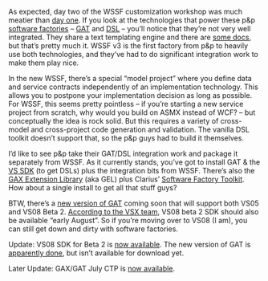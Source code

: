 As expected, day two of the WSSF customization workshop was much meatier
than [day
one](http://devhawk.net/2007/07/31/Service+Factory+Customization+Workshop+Day+One.aspx).
If you look at the technologies that power these p&p [software
factories](http://msdn2.microsoft.com/en-us/teamsystem/aa718951.aspx) –
[GAT](http://msdn2.microsoft.com/en-us/teamsystem/aa718948.aspx) and
[DSL](http://msdn2.microsoft.com/en-us/teamsystem/aa718368.aspx) –
you’ll notice that they’re not very well integrated. They share a text
templating engine and there are [some
docs](http://msdn2.microsoft.com/en-us/library/aa905334.aspx), but
that’s pretty much it. WSSF v3 is the first factory from p&p to heavily
use both technologies, and they’ve had to do significant integration
work to make them play nice.

In the new WSSF, there’s a special “model project” where you define data
and service contracts independently of an implementation technology.
This allows you to postpone your implementation decision as long as
possible. For WSSF, this seems pretty pointless – if you’re starting a
new service project from scratch, why would you build on ASMX instead of
WCF? – but conceptually the idea is rock solid. But this requires a
variety of cross-model and cross-project code generation and validation.
The vanilla DSL toolkit doesn’t support that, so the p&p guys had to
build it themselves.

I’d like to see p&p take their GAT/DSL integration work and package it
separately from WSSF. As it currently stands, you’ve got to install GAT
& the [VS SDK](http://msdn2.microsoft.com/en-us/vstudio/aa700819.aspx)
(to get DSLs) plus the integration bits from WSSF. There’s also the [GAX
Extension Library](http://www.codeplex.com/GEL) (aka GEL) plus Clarius’
[Software Factory Toolkit](http://www.softwarefactoriestoolkit.net/).
How about a single install to get all that stuff guys?

BTW, there’s a [new version of
GAT](http://blogs.msdn.com/tomholl/archive/2007/07/03/gax-1-3-for-orcas-announced.aspx)
coming soon that will support both VS05 and VS08 Beta 2. [According to
the VSX
team](http://blogs.msdn.com/vsxteam/archive/2007/07/01/VSX-Community-Letter-for-July-2007.aspx),
VS08 beta 2 SDK should also be available “early August”. So if you’re
moving over to VS08 (I am), you can still get down and dirty with
software factories.

Update: VS08 SDK for Beta 2 is [now
available](http://www.microsoft.com/downloads/details.aspx?FamilyID=d9000e2c-bd3f-4717-a181-723960814e16&displaylang=en).
The new version of GAT is [apparently
done](http://blogs.msdn.com/agile/archive/2007/07/19/shipping-gax-1-3.aspx),
but isn’t available for download yet.

Later Update: GAX/GAT July CTP is [now
available](http://blogs.msdn.com/agile/archive/2007/08/02/new-gax-gat-july-2007-released.aspx).
